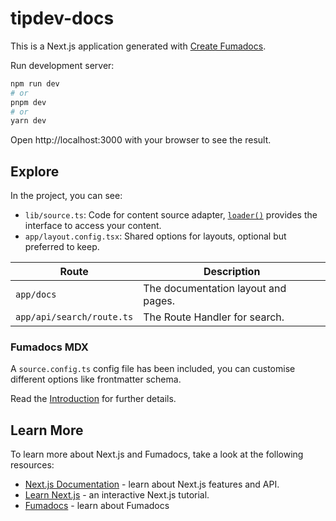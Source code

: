 # tipdev-docs

This is a Next.js application generated with
[Create Fumadocs](https://github.com/fuma-nama/fumadocs).

Run development server:

```bash
npm run dev
# or
pnpm dev
# or
yarn dev
```

Open http://localhost:3000 with your browser to see the result.

## Explore

In the project, you can see:

- `lib/source.ts`: Code for content source adapter,
  [`loader()`](https://fumadocs.dev/docs/headless/source-api) provides the interface to access your
  content.
- `app/layout.config.tsx`: Shared options for layouts, optional but preferred to keep.

| Route                     | Description                         |
| ------------------------- | ----------------------------------- |
| `app/docs`                | The documentation layout and pages. |
| `app/api/search/route.ts` | The Route Handler for search.       |

### Fumadocs MDX

A `source.config.ts` config file has been included, you can customise different options like
frontmatter schema.

Read the [Introduction](https://fumadocs.dev/docs/mdx) for further details.

## Learn More

To learn more about Next.js and Fumadocs, take a look at the following resources:

- [Next.js Documentation](https://nextjs.org/docs) - learn about Next.js features and API.
- [Learn Next.js](https://nextjs.org/learn) - an interactive Next.js tutorial.
- [Fumadocs](https://fumadocs.vercel.app) - learn about Fumadocs
